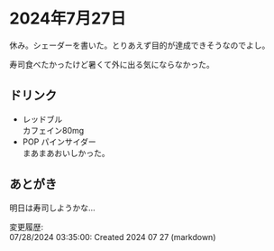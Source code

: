# 2024年7月27日

休み。シェーダーを書いた。とりあえず目的が達成できそうなのでよし。

寿司食べたかったけど暑くて外に出る気にならなかった。

## ドリンク

- レッドブル  
カフェイン80mg
- POP パインサイダー  
まあまあおいしかった。

## あとがき

明日は寿司しようかな…

変更履歴:  
07/28/2024 03:35:00: Created 2024 07 27 (markdown)  
